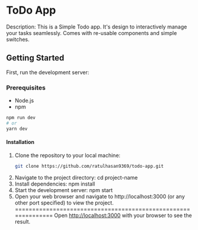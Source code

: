 # ToDo App
Description: This is a Simple Todo app. It's design to interactively manage your tasks seamlessly. Comes with re-usable components and simple switches.


## Getting Started
First, run the development server:
### Prerequisites
- Node.js
- npm
  
```bash
npm run dev
# or
yarn dev
```
#### Installation
1. Clone the repository to your local machine:
   ```bash
   git clone https://github.com/ratulhasan9369/todo-app.git
2. Navigate to the project directory: cd project-name
3. Install dependencies: npm install
4. Start the development server: npm start
5. Open your web browser and navigate to http://localhost:3000 (or any other port specified) to view the project.
==============================================================
Open [http://localhost:3000](http://localhost:3000) with your browser to see the result.

